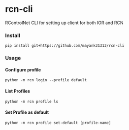 # rcn-cli

RControlNet CLI for setting up client for both IOR and RCN

### Install

    pip install git+https://github.com/mayank31313/rcn-cli

### Usage

#### Configure profile

    python -m rcn login --profile default
    
#### List Profiles

    python -m rcn profile ls
    
#### Set Profile as default

    python -m rcn profile set-default [profile-name]
